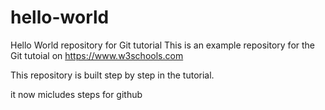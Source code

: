 # hello-world
Hello World repository for Git tutorial
This is an example repository for the Git tutoial on https://www.w3schools.com

This repository is built step by step in the tutorial.

it now micludes steps for github
